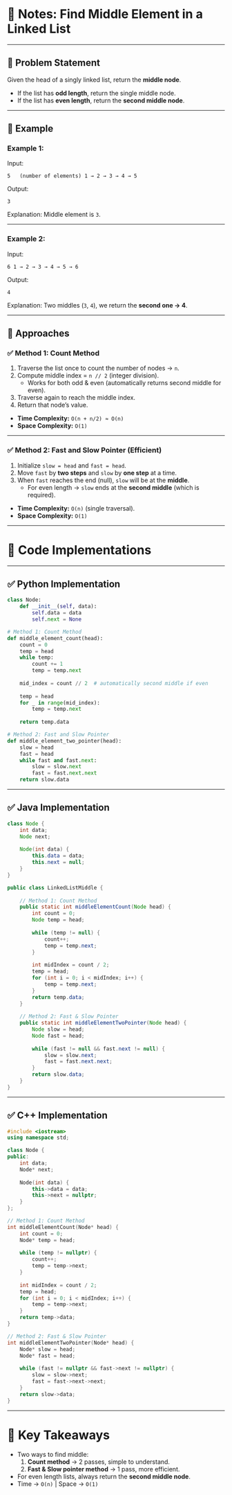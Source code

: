 # 📒 Notes: Find Middle Element in a Linked List

---

## 🔹 Problem Statement

Given the head of a singly linked list, return the **middle node**.

- If the list has **odd length**, return the single middle node.
- If the list has **even length**, return the **second middle node**.

---

## 🔹 Example

### Example 1:

Input:

```
5   (number of elements) 1 → 2 → 3 → 4 → 5
```

Output:

```
3
```

Explanation: Middle element is `3`.

---

### Example 2:

Input:

```
6 1 → 2 → 3 → 4 → 5 → 6
```

Output:

```
4
```

Explanation: Two middles (`3`, `4`), we return the **second one → 4**.

---

## 🔹 Approaches

### ✅ Method 1: Count Method

1. Traverse the list once to count the number of nodes → `n`.
2. Compute middle index = `n // 2` (integer division).
    - Works for both odd & even (automatically returns second middle for even).
3. Traverse again to reach the middle index.
4. Return that node’s value.

- **Time Complexity:** `O(n + n/2) ≈ O(n)`
- **Space Complexity:** `O(1)`

---

### ✅ Method 2: Fast and Slow Pointer (Efficient)

1. Initialize `slow = head` and `fast = head`.
2. Move `fast` by **two steps** and `slow` by **one step** at a time.
3. When `fast` reaches the end (null), `slow` will be at the **middle**.
    - For even length → `slow` ends at the **second middle** (which is required).

- **Time Complexity:** `O(n)` (single traversal).
- **Space Complexity:** `O(1)`

---

# 🔹 Code Implementations

---

## ✅ Python Implementation

```python
class Node:
    def __init__(self, data):
        self.data = data
        self.next = None

# Method 1: Count Method
def middle_element_count(head):
    count = 0
    temp = head
    while temp:
        count += 1
        temp = temp.next
    
    mid_index = count // 2  # automatically second middle if even
    
    temp = head
    for _ in range(mid_index):
        temp = temp.next
    
    return temp.data

# Method 2: Fast and Slow Pointer
def middle_element_two_pointer(head):
    slow = head
    fast = head
    while fast and fast.next:
        slow = slow.next
        fast = fast.next.next
    return slow.data

```

---

## ✅ Java Implementation

```java
class Node {
    int data;
    Node next;
    
    Node(int data) {
        this.data = data;
        this.next = null;
    }
}

public class LinkedListMiddle {
    
    // Method 1: Count Method
    public static int middleElementCount(Node head) {
        int count = 0;
        Node temp = head;
        
        while (temp != null) {
            count++;
            temp = temp.next;
        }
        
        int midIndex = count / 2;
        temp = head;
        for (int i = 0; i < midIndex; i++) {
            temp = temp.next;
        }
        return temp.data;
    }
    
    // Method 2: Fast & Slow Pointer
    public static int middleElementTwoPointer(Node head) {
        Node slow = head;
        Node fast = head;
        
        while (fast != null && fast.next != null) {
            slow = slow.next;
            fast = fast.next.next;
        }
        return slow.data;
    }
}

```
---

## ✅ C++ Implementation

```cpp
#include <iostream>
using namespace std;

class Node {
public:
    int data;
    Node* next;
    
    Node(int data) {
        this->data = data;
        this->next = nullptr;
    }
};

// Method 1: Count Method
int middleElementCount(Node* head) {
    int count = 0;
    Node* temp = head;
    
    while (temp != nullptr) {
        count++;
        temp = temp->next;
    }
    
    int midIndex = count / 2;
    temp = head;
    for (int i = 0; i < midIndex; i++) {
        temp = temp->next;
    }
    return temp->data;
}

// Method 2: Fast & Slow Pointer
int middleElementTwoPointer(Node* head) {
    Node* slow = head;
    Node* fast = head;
    
    while (fast != nullptr && fast->next != nullptr) {
        slow = slow->next;
        fast = fast->next->next;
    }
    return slow->data;
}

```

---

# 🔹 Key Takeaways

- Two ways to find middle:
    1. **Count method** → 2 passes, simple to understand.
    2. **Fast & Slow pointer method** → 1 pass, more efficient.
- For even length lists, always return the **second middle node**.
- Time → `O(n)` | Space → `O(1)`